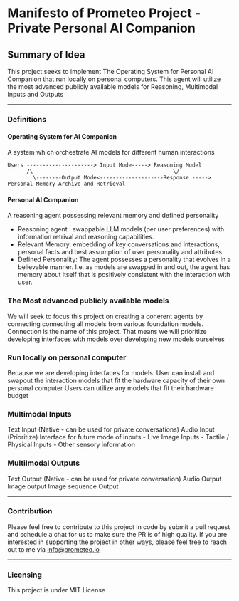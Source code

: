 # Manifesto of Prometeo Project - Private Personal AI Companion

## Summary of Idea
This project seeks to implement The Operating System for Personal AI Companion that run locally on personal computers. 
This agent will utilize the most advanced publicly available models for Reasoning, Multimodal Inputs and Outputs

---
### Definitions

#### Operating System for AI Companion

A system which orchestrate AI models for different human interactions

        
    Users ---------------------> Input Mode-----> Reasoning Model
          /\                                            \/
            \--------Output Mode<--------------------Response ----->  Personal Memory Archive and Retrieval



#### Personal AI Companion
A reasoning agent possessing relevant memory and defined personality
+ Reasoning agent : swappable LLM models (per user preferences) with information retrival and reasoning capabilities.
+ Relevant Memory: embedding of key conversations and interactions, personal facts and best assumption of user personality and attributes
+ Defined Personality: The agent possesses a personality that evolves in a believable manner. I.e. as models are swapped in and out, the agent has memory about itself that is positively consistent with the interaction with user.

### The Most advanced publicly available models
We will seek to focus this project on creating a coherent agents by connecting connecting all models from various foundation models. 
Connection is the name of this project.
That means we will prioritize developing interfaces with models over developing new models ourselves 

### Run locally on personal computer
Because we are developing interfaces for models. User can install and swapout the interaction models that fit the hardware capacity of their own personal computer
Users can utilize any models that fit their hardware budget

### Multimodal Inputs
Text Input (Native - can be used for private conversations)
Audio Input (Prioritize)
Interface for future mode of inputs
      - Live Image Inputs
      - Tactile / Physical Inputs
      - Other sensory information

### Multilmodal Outputs
Text Output (Native - can be used for private conversation)
Audio Output
Image output
Image sequence Output

---

### Contribution
Please feel free to contribute to this project in code by submit a pull request and schedule a chat for us to make sure the PR is of high quality.
If you are interested in supporting the project in other ways, please feel free to reach out to me via info@prometeo.io

---

### Licensing
This project is under MIT License
